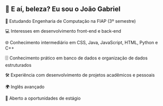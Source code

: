 ## 🤙 E aí, beleza? Eu sou o João Gabriel

🌱 Estudando Engenharia de Computação na FIAP (3º semestre)

💻 Interesses em desenvolvimento front-end e back-end

🌐 Conhecimento intermediário em CSS, Java, JavaScript, HTML, Python e C++

🗄️ Conhecimento prático em banco de dados e organização de dados estruturados

🛠️ Experiência com desenvolvimento de projetos acadêmicos e pessoais

🌍 Inglês avançado

🚀 Aberto a oportunidades de estágio



